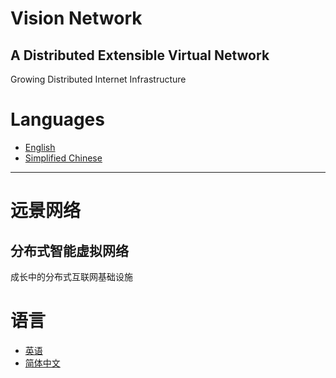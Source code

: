 # Vision Network

## A Distributed Extensible Virtual Network
Growing Distributed Internet Infrastructure

# Languages

- [English](..)
- [Simplified Chinese](..)

---

# 远景网络

## 分布式智能虚拟网络
成长中的分布式互联网基础设施

# 语言

- [英语](..)
- [简体中文](..)
